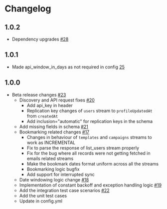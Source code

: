 # Changelog

## 1.0.2
* Dependency upgrades [#28](https://github.com/singer-io/tap-iterable/pull/28)

## 1.0.1
  * Made api_window_in_days as not required in config [25](https://github.com/singer-io/tap-iterable/pull/25)

## 1.0.0
  * Beta release changes [#23](https://github.com/singer-io/tap-iterable/pull/23)
    * Discovery and API request fixes [#20](https://github.com/singer-io/tap-iterable/pull/20)
      * Add api_key in header
      * Replication key changes of `users` stream to `profileUpdatedAt` from `createdAt`
      * Add inclusion="automatic" for replication keys in the schema
    * Add missing fields in schema [#21](https://github.com/singer-io/tap-iterable/pull/21)
    * Bookmarking related changes [#17](https://github.com/singer-io/tap-iterable/pull/17)
      * Changes in behaviour of `templates` and `campaigns` streams to work as INCREMENTAL
      * Fix to parse the response of list_users stream properly
      * Fix for the bug where all records were not getting fetched in emails related streams
      * Make the bookmark dates format uniform across all the streams
      * Bookmarking logic bugfix
      * Add support for interrupted sync
    * Date windowing logic change [#18](https://github.com/singer-io/tap-iterable/pull/18)
    * Implementation of constant backoff and exception handling logic [#19](https://github.com/singer-io/tap-iterable/pull/19)
    * Add the integration test case scenarios [#22](https://github.com/singer-io/tap-iterable/pull/22)
    * Add the unit test cases
    * Update in config.yml
